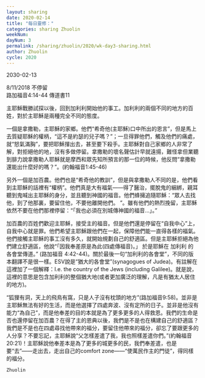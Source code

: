 ```yaml
---
layout: sharing
date: 2020-02-14
title: "每日靈修："
categories: sharing Zhuolin
weekNum: 
dayNum: 3
permalink: /sharing/zhuolin/2020/wk-day3-sharing.html
author: Zhuolin
cycle: 2020
---
```

2030-02-13   

8/11/2018 不停留  
路加福音4:14-44 傳道書11  

主耶穌戰勝試探以後，回到加利利開始他的事工。加利利的兩個不同的地方的百姓，對於主耶穌是兩種完全不同的態度。  

一個是拿撒勒，主耶穌的家鄉。他們“希奇他(主耶穌)口中所出的恩言”，但是馬上去質疑耶穌的權柄，“這不是約瑟的兒子嗎？”；一旦得罪他們，觸及他們的痛處，就“怒氣滿胸”，要把耶穌攆出去，甚至要下殺手。主耶穌對自己家鄉的人非常了解，對拒絕他的地，沒有多做停留。拿撒勒的壞名聲估計早就遠揚，難怪拿但業聽到腓力說拿撒勒人耶穌就是摩西和眾先知所預言的那一位的時候，他反問“拿撒勒還能出什麼好的嗎？”。(約翰福音1:45-46)  

另外一個是加百農。他們也是“希奇他的教訓”，但是與拿撒勒人不同的是，他們看到主耶穌的話裡有“權柄”。他們真是大有福氣——得了醫治，擺脫鬼的綑綁，親耳聽到鬼喊出主耶穌的身分，並且聽到神國的福音。他們蜂擁追隨耶穌：“眾人去找他，到了他那裏，要留住他，不要他離開他們。 ”。雖有他們的熱烈挽留，主耶穌依然不要在他們那裡停留：“「我也必須在別城傳神國的福音...」。”  

加百農的百姓們歡迎主耶穌，接受主的福音。但是他們還是停留在“自我中心”上，自我中心就是罪。他們希望主耶穌跟他們在一起，保障他們能一直得各樣的福氣。他們接觸主耶穌的事工沒有多久，就開始規劃自己的舒適區。但是主耶穌拒絕為他們建立舒適區，他說“「因我奉差原是為此(四處傳福音)。」 於是耶穌在 加利利 的各會堂傳道。” (路加福音 4:42-44)。關於最後一句“加利利的各會堂”，不同的版本翻譯不是很一樣。ESV說是“猶大的各會堂”(synagogues of Judea)。有註解在這裡加了一個解釋：I.e. the country of the Jews (including Galilee)。就是說，這裡的意思是包含加利利的整個猶大地(或者更加廣泛的理解，凡是有猶太人居住的地方)。  

“狐狸有洞，天上的飛鳥有窩，只是人子沒有枕頭的地方”(路加福音9:58)。並非是主耶穌無法有好的生活，而是他選擇了四處奔波、沒有定所的日子。並非是他沒有能力“為自己”，而是他奉差的目的本就是為了更多更多的人得救恩。我們的生命是否也還停留在加百農？在得了主的恩典以後，我們是不是也在構建自己的舒適區？我們是不是也在四處尋找他帶來的福分，要留住他帶來的福分，卻忘了要跟更多的人分享？不要忘記，主耶穌說“父怎樣差遣了我，我也照樣差遣你們。”(約翰福音20:21)！主耶穌說他奉差本是為了更多的城更多的民，我們奉差遣，也是要“去”——走出去，走出自己的comfort zone——“使萬民作主的門徒”，得同樣的福分。  

`Zhuolin`  
